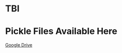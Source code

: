 # TBI

# Pickle Files Available Here

[Google Drive](https://drive.google.com/drive/folders/1x00ERf7rclORGAl3JvuZfG_npJWfG0rs?usp=sharing)